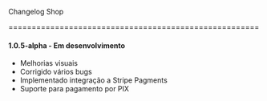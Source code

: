 Changelog Shop

======================================================
#### 1.0.5-alpha - Em desenvolvimento

- Melhorias visuais
- Corrigido vários bugs
- Implementado integração a Stripe Pagments
- Suporte para pagamento por PIX
